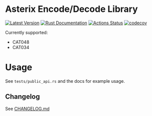 # Asterix Encode/Decode Library

[![Latest Version](https://img.shields.io/crates/v/asterix.svg)](https://crates.io/crates/asterix)
[![Rust Documentation](https://docs.rs/asterix/badge.svg)](https://docs.rs/asterix)
[![Actions Status](https://github.com/wcampbell0x2a/asterix-rs/workflows/CI/badge.svg)](https://github.com/wcampbell0x2a/asterix-rs/actions)
[![codecov](https://codecov.io/gh/wcampbell0x2a/asterix-rs/branch/master/graph/badge.svg)](https://codecov.io/gh/wcampbell0x2a/asterix-rs)

Currently supported:
- CAT048
- CAT034

# Usage

See `tests/public_api.rs` and the docs for example usage.

## Changelog

See [CHANGELOG.md](https://github.com/wcampbell0x2a/asterix-rs/blob/master/CHANGELOG.md)
